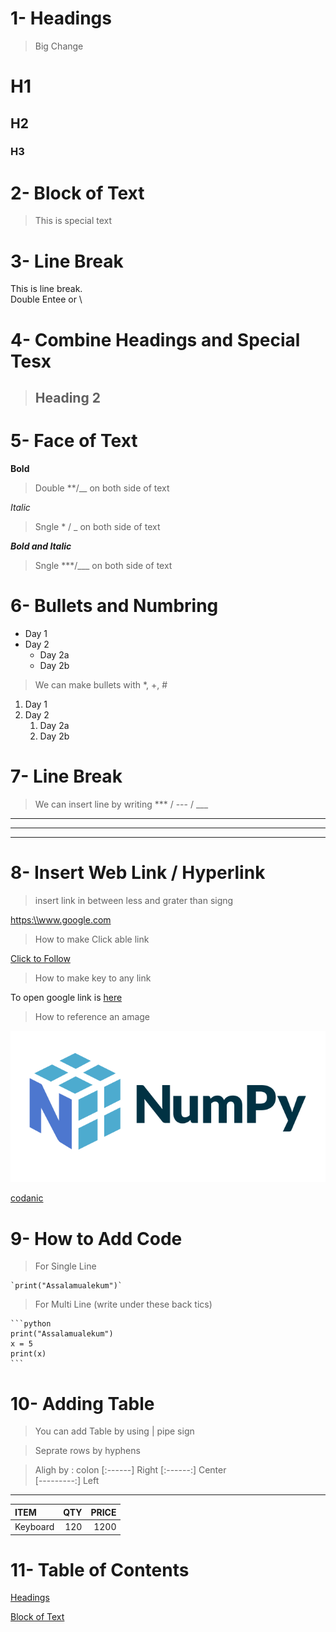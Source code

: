 # 1- Headings
> Big Change
# H1
## H2
### H3


# 2- Block of Text

> This is special text

# 3- Line Break
This is line break.\
Double Entee or \

# 4- Combine Headings and Special Tesx

> ## Heading 2

# 5- Face of Text

**Bold**

> Double **/__  on both side of text

*Italic*

> Sngle * / _ on both side of text

***Bold and Italic***

> Sngle ***/___ on both side of text

# 6- Bullets and Numbring

- Day 1
- Day 2
    - Day 2a
    - Day 2b

> We can make bullets with *, +, #
1. Day 1
2. Day 2
    1. Day 2a
    2. Day 2b

# 7- Line Break

> We can insert line by writing *** / --- / ___
***
---
___
# 8- Insert Web Link / Hyperlink

> insert link in between less and grater than signg

<https:\\www.google.com>
> How to make Click able link

[Click to Follow](https:\\www.google.com)

> How to make key to any link

[google]:https:\\www.google.com

To open google link is [here][google]

> How to reference an amage

![QR](np.svg)

<!--   [Youy reference](image path) to show image give '!' -->
[codanic](https://youtu.be/ltWj3GQ7tw0)

# 9- How to Add Code

> For Single Line

    `print("Assalamualekum")`

> For Multi Line (write under these back tics)

    ```python
    print("Assalamualekum")
    x = 5
    print(x)
    ```
# 10- Adding Table

> You can add Table by using | pipe sign

> Seprate rows by hyphens

> Aligh by : colon [:------] Right  [:------:] Center\
    [---------:] Left

--------------------------------------------
|    ITEM     |   QTY      |     PRICE     |
|:------------|-----------:|--------------:|
|Keyboard     |120         |1200           |

# 11- Table of Contents

[Headings](#1--headings)

[Block of Text](#2--block-of-text)
